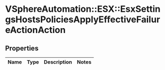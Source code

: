 # VSphereAutomation::ESX::EsxSettingsHostsPoliciesApplyEffectiveFailureActionAction

## Properties
Name | Type | Description | Notes
------------ | ------------- | ------------- | -------------



